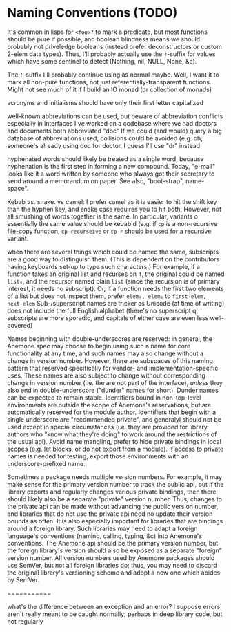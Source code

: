 # Naming Conventions (TODO)

It's common in lisps for `<foo>?` to mark a predicate, but most functions should be pure if possible, and boolean blindness means we should probably not priveledge booleans (instead prefer deconstructors or custom 2-elem data types).
Thus, I'll probably actually use the `?`-suffix for values which have some sentinel to detect (Nothing, nil, NULL, None, &c).

The `!`-suffix I'll probably continue using as normal maybe.
Well, I want it to mark all non-pure functions, not just referentially-transparent functions.
Might not see much of it if I build an IO monad (or collection of monads)

acronyms and initialisms should have only their first letter capitalized

well-known abbreviations can be used, but beware of abbreviation conflicts especially in interfaces
I've worked on a codebase where we had doctors and documents both abbreviated "doc"
If we could (and would) query a big database of abbreviations used, collisions could be avoided (e.g. oh, someone's already using doc for doctor, I guess I'll use "dr" instead

hyphenated words should likely be treated as a single word, because hyphenation is the first step in forming a new compound.
Today, "e-mail" looks like it a word written by someone who always got their secretary to send around a memorandum on paper.
See also, "boot-strap", name-space".

Kebab vs. snake. vs camel:
  I prefer camel as it is easier to hit the shift key than the hyphen key, and snake case requires you to hit both.
  However, not all smushing of words together is the same.
  In particular, variants o essentially the same value should be kebab'd (e.g. if `cp` is a non-recursive file-copy function, `cp-recurseive` or `cp-r` should be used for a recursive variant.

when there are several things which could be named the same, subscripts are a good way to distinguish them.
(This is dependent on the contributors having keyboards set-up to type such characters.)
For example, if a function takes an original list and recurses on it, the original could be named `list₀`, and the recursor named plain `list` (since the recursion is of primary interest, it needs no subscript).
Or, if a function needs the first two elements of a list but does not inspect them, prefer `elem₀, elem₁` to `first-elem, next-elem`
Sub-/superscript names are tricker as Unicode (at time of writing) does not include the full English alphabet (there's no superscript q, subscripts are more sporadic, and capitals of either case are even less well-covered)


Names beginning with double-underscores are reserved: in general, the Anemone spec may choose to begin using such a name for core functionality at any time, and such names may also change without a change in version number.
However, there are subspaces of this naming pattern that reserved specifically for vendor- and implementation-specific uses.
These names are also subject to change without corresponding change in version number (i.e. the are not part of the interface), _unless_ they
also end in double-underscore ("dunder" names for short).
Dunder names can be expected to remain stable.
Identifiers bound in non-top-level environments are outside the scope of Anemone's reservations, but are automatically reserved for the module author.
Identifiers that begin with a single underscore are "recommended private", and generalyl should not be used except in special circumstances (i.e. they are provided for library authors who "know what they're doing" to work around the restrictions of the usual api).
Avoid name mangling, prefer to hide private bindings in local scopes (e.g. let blocks, or do not export from a module).
If access to private names is needed for testing, export those environments with an underscore-prefixed name.


Sometimes a package needs multiple version numbers.
For example, it may make sense for the primary version number to track the public api, but if the library exports and regularly changes various private bindings, then there should likely also be a separate "private" version number.
Thus, changes to the private api can be made without advancing the public version number, and libraries that do not use the private api need no update their version bounds as often.
It is also especially important for libraries that are bindings around a foreign library.
Such libraries may need to adapt a foreign language's conventions (naming, calling, typing, &c) into Anemone's conventions.
The Anemone api should be the primary version number, but the foreign library's version should also be exposed as a separate "foreign" version number.
All version numbers used by Anemone packages should use SemVer, but not all foreign libraries do; thus, you may need to discard the original library's versioning scheme and adopt a new one which abides by SemVer.


===========

what's the difference between an exception and an error?
I suppose errors aren't really meant to be caught normally; perhaps in deep library code, but not regularly
